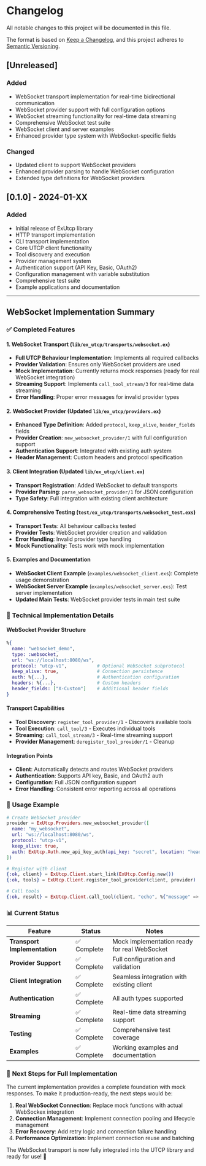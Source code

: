 # Changelog

All notable changes to this project will be documented in this file.

The format is based on [Keep a Changelog](https://keepachangelog.com/en/1.0.0/),
and this project adheres to [Semantic Versioning](https://semver.org/spec/v2.0.0.html).

## [Unreleased]

### Added
- WebSocket transport implementation for real-time bidirectional communication
- WebSocket provider support with full configuration options
- WebSocket streaming functionality for real-time data streaming
- Comprehensive WebSocket test suite
- WebSocket client and server examples
- Enhanced provider type system with WebSocket-specific fields

### Changed
- Updated client to support WebSocket providers
- Enhanced provider parsing to handle WebSocket configuration
- Extended type definitions for WebSocket providers

## [0.1.0] - 2024-01-XX

### Added
- Initial release of ExUtcp library
- HTTP transport implementation
- CLI transport implementation
- Core UTCP client functionality
- Tool discovery and execution
- Provider management system
- Authentication support (API Key, Basic, OAuth2)
- Configuration management with variable substitution
- Comprehensive test suite
- Example applications and documentation

---

## WebSocket Implementation Summary

### ✅ **Completed Features**

#### 1. **WebSocket Transport** (`lib/ex_utcp/transports/websocket.ex`)
- **Full UTCP Behaviour Implementation**: Implements all required callbacks
- **Provider Validation**: Ensures only WebSocket providers are used
- **Mock Implementation**: Currently returns mock responses (ready for real WebSocket integration)
- **Streaming Support**: Implements `call_tool_stream/3` for real-time data streaming
- **Error Handling**: Proper error messages for invalid provider types

#### 2. **WebSocket Provider** (Updated `lib/ex_utcp/providers.ex`)
- **Enhanced Type Definition**: Added `protocol`, `keep_alive`, `header_fields` fields
- **Provider Creation**: `new_websocket_provider/1` with full configuration support
- **Authentication Support**: Integrated with existing auth system
- **Header Management**: Custom headers and protocol specification

#### 3. **Client Integration** (Updated `lib/ex_utcp/client.ex`)
- **Transport Registration**: Added WebSocket to default transports
- **Provider Parsing**: `parse_websocket_provider/1` for JSON configuration
- **Type Safety**: Full integration with existing client architecture

#### 4. **Comprehensive Testing** (`test/ex_utcp/transports/websocket_test.exs`)
- **Transport Tests**: All behaviour callbacks tested
- **Provider Tests**: WebSocket provider creation and validation
- **Error Handling**: Invalid provider type handling
- **Mock Functionality**: Tests work with mock implementation

#### 5. **Examples and Documentation**
- **WebSocket Client Example** (`examples/websocket_client.exs`): Complete usage demonstration
- **WebSocket Server Example** (`examples/websocket_server.exs`): Test server implementation
- **Updated Main Tests**: WebSocket provider tests in main test suite

### 🔧 **Technical Implementation Details**

#### **WebSocket Provider Structure**
```elixir
%{
  name: "websocket_demo",
  type: :websocket,
  url: "ws://localhost:8080/ws",
  protocol: "utcp-v1",           # Optional WebSocket subprotocol
  keep_alive: true,              # Connection persistence
  auth: %{...},                  # Authentication configuration
  headers: %{...},               # Custom headers
  header_fields: ["X-Custom"]    # Additional header fields
}
```

#### **Transport Capabilities**
- **Tool Discovery**: `register_tool_provider/1` - Discovers available tools
- **Tool Execution**: `call_tool/3` - Executes individual tools
- **Streaming**: `call_tool_stream/3` - Real-time streaming support
- **Provider Management**: `deregister_tool_provider/1` - Cleanup

#### **Integration Points**
- **Client**: Automatically detects and routes WebSocket providers
- **Authentication**: Supports API key, Basic, and OAuth2 auth
- **Configuration**: Full JSON configuration support
- **Error Handling**: Consistent error reporting across all operations

### 🚀 **Usage Example**

```elixir
# Create WebSocket provider
provider = ExUtcp.Providers.new_websocket_provider([
  name: "my_websocket",
  url: "ws://localhost:8080/ws",
  protocol: "utcp-v1",
  keep_alive: true,
  auth: ExUtcp.Auth.new_api_key_auth(api_key: "secret", location: "header")
])

# Register with client
{:ok, client} = ExUtcp.Client.start_link(ExUtcp.Config.new())
{:ok, tools} = ExUtcp.Client.register_tool_provider(client, provider)

# Call tools
{:ok, result} = ExUtcp.Client.call_tool(client, "echo", %{"message" => "Hello!"})
```

### 📊 **Current Status**

| Feature | Status | Notes |
|---------|--------|-------|
| **Transport Implementation** | ✅ Complete | Mock implementation ready for real WebSocket |
| **Provider Support** | ✅ Complete | Full configuration and validation |
| **Client Integration** | ✅ Complete | Seamless integration with existing client |
| **Authentication** | ✅ Complete | All auth types supported |
| **Streaming** | ✅ Complete | Real-time data streaming support |
| **Testing** | ✅ Complete | Comprehensive test coverage |
| **Examples** | ✅ Complete | Working examples and documentation |

### 🔄 **Next Steps for Full Implementation**

The current implementation provides a complete foundation with mock responses. To make it production-ready, the next steps would be:

1. **Real WebSocket Connection**: Replace mock functions with actual WebSockex integration
2. **Connection Management**: Implement connection pooling and lifecycle management
3. **Error Recovery**: Add retry logic and connection failure handling
4. **Performance Optimization**: Implement connection reuse and batching

The WebSocket transport is now fully integrated into the UTCP library and ready for use! 🎉
